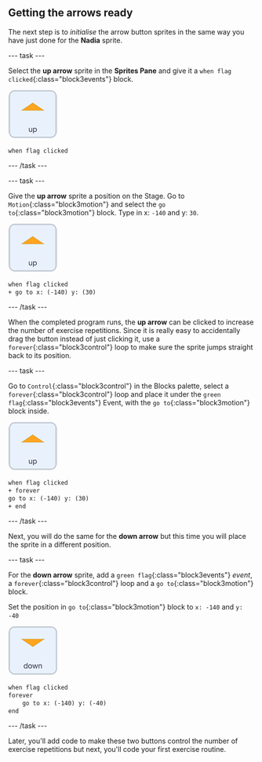 ## Getting the arrows ready

The next step is to *initialise* the arrow button sprites in the same way you have just done for the **Nadia** sprite.

--- task ---

Select the **up arrow** sprite in the **Sprites Pane** and give it a `when flag clicked`{:class="block3events"} block.

![up arrow sprite icon](images/up_arrow_sprite.png)

```blocks3
when flag clicked
```

--- /task ---

--- task ---

Give the **up arrow** sprite a position on the Stage. Go to `Motion`{:class="block3motion"} and select the `go to`{:class="block3motion"} block. Type in x: `-140` and y: `30`.

![up arrow sprite icon](images/up_arrow_sprite.png)

```blocks3
when flag clicked
+ go to x: (-140) y: (30)
```

--- /task ---

When the completed program runs, the **up arrow** can be clicked to increase the number of exercise repetitions. Since it is really easy to accidentally drag the button instead of just clicking it, use a `forever`{:class="block3control"} loop to make sure the sprite jumps straight back to its position.

--- task ---

Go to `Control`{:class="block3control"} in the Blocks palette, select a `forever`{:class="block3control"} loop and place it under the `green flag`{:class="block3events"} Event, with the `go to`{:class="block3motion"} block inside.

![up arrow sprite icon](images/up_arrow_sprite.png)

```blocks3
when flag clicked
+ forever
go to x: (-140) y: (30)
+ end
```

--- /task ---

Next, you will do the same for the **down arrow** but this time you will place the sprite in a different position.

--- task ---

For the **down arrow** sprite, add a `green flag`{:class="block3events"} *event*, a `forever`{:class="block3control"} loop and a `go to`{:class="block3motion"} block.

Set the position in `go to`{:class="block3motion"} block to `x: -140` and `y: -40`

![down arrow sprite icon](images/down_arrow_sprite.png)

```blocks3
when flag clicked
forever
    go to x: (-140) y: (-40)
end
```

--- /task ---

Later, you'll add code to make these two buttons control the number of exercise repetitions but next, you'll code your first exercise routine.
